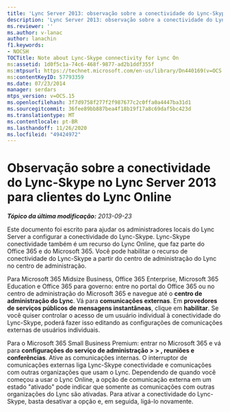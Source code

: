 ```yaml
---
title: 'Lync Server 2013: observação sobre a conectividade do Lync-Skype para o Lync em'
description: 'Lync Server 2013: observação sobre a conectividade do Lync-Skype para o Lync em.'
ms.reviewer: ''
ms.author: v-lanac
author: lanachin
f1.keywords:
- NOCSH
TOCTitle: Note about Lync-Skype connectivity for Lync On
ms:assetid: 1d0f5c1a-74c6-468f-9877-ad2b1ddf355f
ms:mtpsurl: https://technet.microsoft.com/en-us/library/Dn440169(v=OCS.15)
ms:contentKeyID: 57793359
ms.date: 07/23/2014
manager: serdars
mtps_version: v=OCS.15
ms.openlocfilehash: 3f7d9758f277f2f987677c2c0ffa0a4447ba31d1
ms.sourcegitcommit: 36fee89bb887bea4f18b19f17a8c69daf5bc423d
ms.translationtype: MT
ms.contentlocale: pt-BR
ms.lasthandoff: 11/26/2020
ms.locfileid: "49424972"
---
```

# <a name="note-about-lync-skype-connectivity-in-lync-server-2013-for-lync-online-customers"></a>Observação sobre a conectividade do Lync-Skype no Lync Server 2013 para clientes do Lync Online

<div data-xmlns="http://www.w3.org/1999/xhtml">

<div class="topic" data-xmlns="http://www.w3.org/1999/xhtml" data-msxsl="urn:schemas-microsoft-com:xslt" data-cs="https://msdn.microsoft.com/">

<div data-asp="https://msdn2.microsoft.com/asp">



</div>

<div id="mainSection">

<div id="mainBody">

<span> </span>

_**Tópico da última modificação:** 2013-09-23_

Este documento foi escrito para ajudar os administradores locais do Lync Server a configurar a conectividade do Lync-Skype.  Lync-Skype conectividade também é um recurso do Lync Online, que faz parte do Office 365 e do Microsoft 365. Você pode habilitar o recurso de conectividade do Lync-Skype a partir do centro de administração do Lync no centro de administração.

Para Microsoft 365 Midsize Business, Office 365 Enterprise, Microsoft 365 Education e Office 365 para governo: entre no portal do Office 365 ou no centro de administração do Microsoft 365 e navegue até o **centro de administração do Lync**. Vá para **comunicações externas**. Em **provedores de serviços públicos de mensagens instantâneas**, clique em **habilitar**. Se você quiser controlar o acesso de um usuário individual à conectividade do Lync-Skype, poderá fazer isso editando as configurações de comunicações externas de usuários individuais.

Para o Microsoft 365 Small Business Premium: entrar no Microsoft 365 e vá para **configurações do serviço de administração \> \> , reuniões e conferências**. Ative as comunicações internas. O interruptor de comunicações externas liga Lync-Skype conectividade e comunicações com outras organizações que usam o Lync. Dependendo de quando você começou a usar o Lync Online, a opção de comunicação externa em um estado "ativado" pode indicar que somente as comunicações com outras organizações do Lync são ativadas. Para ativar a conectividade do Lync-Skype, basta desativar a opção e, em seguida, ligá-lo novamente.

</div>

<span> </span>

</div>

</div>

</div>

